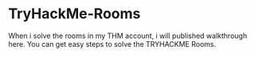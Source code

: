 # TryHackMe-Rooms
When i solve the rooms in my THM account, i will published walkthrough here. You can get easy steps to solve the TRYHACKME Rooms.
